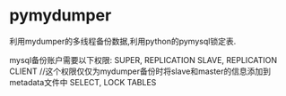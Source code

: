 # pymydumper
利用mydumper的多线程备份数据,利用python的pymysql锁定表.

mysql备份账户需要以下权限:
SUPER, REPLICATION SLAVE, REPLICATION CLIENT //这个权限仅仅为mydumper备份时将slave和master的信息添加到metadata文件中
 SELECT, LOCK TABLES
